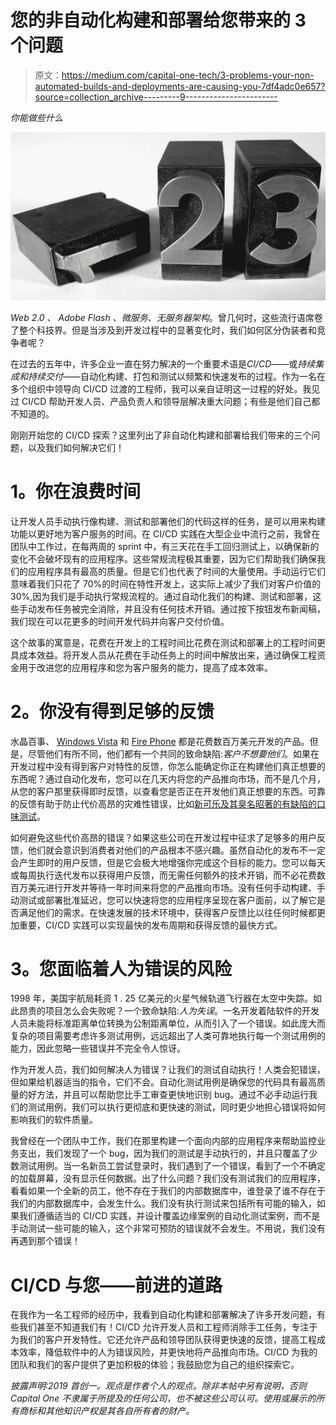 # 您的非自动化构建和部署给您带来的 3 个问题

> 原文：<https://medium.com/capital-one-tech/3-problems-your-non-automated-builds-and-deployments-are-causing-you-7df4adc0e657?source=collection_archive---------9----------------------->

*你能做些什么*

![](img/d007013f6e6189e35c1b67de2ddd42bb.png)

*Web 2.0* 、 *Adobe Flash* 、*微服务*、*无服务器架构*。曾几何时，这些流行语席卷了整个科技界。但是当涉及到开发过程中的显著变化时，我们如何区分伪装者和竞争者呢？

在过去的五年中，许多企业一直在努力解决的一个重要术语是*CI/CD*——或*持续集成和持续交付*——自动化构建、打包和测试以频繁和快速发布的过程。作为一名在多个组织中领导向 CI/CD 过渡的工程师，我可以亲自证明这一过程的好处。我见过 CI/CD 帮助开发人员、产品负责人和领导层解决重大问题；有些是他们自己都不知道的。

刚刚开始您的 CI/CD 探索？这里列出了非自动化构建和部署给我们带来的三个问题，以及我们如何解决它们！

# **1。你在浪费时间**

让开发人员手动执行像构建、测试和部署他们的代码这样的任务，是可以用来构建功能以更好地为客户服务的时间。在 CI/CD 实践在大型企业中流行之前，我曾在团队中工作过，在每两周的 sprint 中，有三天花在手工回归测试上，以确保新的变化不会破坏现有的应用程序。这些常规流程极其重要，因为它们帮助我们确保我们的应用程序具有最高的质量。但是它们也代表了时间的大量使用。手动运行它们意味着我们只花了 70%的时间在特性开发上，这实际上减少了我们对客户价值的 30%,因为我们是手动执行常规流程的。通过自动化我们的构建、测试和部署，这些手动发布任务被完全消除，并且没有任何技术开销。通过按下按钮发布新闻稿，我们现在可以花更多的时间开发代码并向客户交付价值。

这个故事的寓意是，花费在开发上的工程时间比花费在测试和部署上的工程时间更具成本效益。将开发人员从花费在手动任务上的时间中解放出来，通过确保工程资金用于改进您的应用程序和您为客户服务的能力，提高了成本效率。

# **2。你没有得到足够的反馈**

水晶百事、 [Windows Vista](https://hackernoon.com/what-really-happened-with-vista-4ca7ffb5a1a) 和 [Fire Phone](https://fortune.com/2014/09/29/why-amazons-fire-phone-failed/) 都是花费数百万美元开发的产品。但是，尽管他们有所不同，他们都有一个共同的致命缺陷:*客户不想要他们*。如果在开发过程中没有得到客户对特性的反馈，你怎么能确定你正在构建他们真正想要的东西呢？通过自动化发布，您可以在几天内将您的产品推向市场，而不是几个月，从您的客户那里获得即时反馈，以查看您是否正在开发他们真正想要的东西。可靠的反馈有助于防止代价高昂的灾难性错误，比如[新可乐及其臭名昭著的有缺陷的口味测试](https://www.conversion-uplift.co.uk/new-coke-market-research-fail/)。

如何避免这些代价高昂的错误？如果这些公司在开发过程中征求了足够多的用户反馈，他们就会意识到消费者对他们的产品根本不感兴趣。虽然自动化的发布不一定会产生即时的用户反馈，但是它会极大地增强你完成这个目标的能力。您可以每天或每周执行迭代发布以获得用户反馈，而无需任何额外的技术开销，而不必花费数百万美元进行开发并等待一年时间来将您的产品推向市场。没有任何手动构建、手动测试或部署批准延迟，您可以快速将您的应用程序呈现在客户面前，以了解它是否满足他们的需求。在快速发展的技术环境中，获得客户反馈比以往任何时候都更加重要，CI/CD 实践可以实现最快的发布周期和获得反馈的最快方式。

# **3。您面临着人为错误的风险**

1998 年，美国宇航局耗资 1 . 25 亿美元的火星气候轨道飞行器在太空中失踪。如此昂贵的项目怎么会失败呢？一个致命缺陷:*人为失误*。一名开发着陆软件的开发人员未能将标准距离单位转换为公制距离单位，从而引入了一个错误。如此庞大而复杂的项目需要考虑许多测试用例，远远超出了人类可靠地执行每一个测试用例的能力，因此忽略一些错误并不完全令人惊讶。

作为开发人员，我们如何解决人为错误？让我们的测试自动执行！人类会犯错误，但如果给机器适当的指令，它们不会。自动化测试用例是确保您的代码具有最高质量的好方法，并且可以帮助您比手工审查更快地识别 bug。通过不必手动运行我们的测试用例，我们可以执行更彻底和更快速的测试，同时更少地担心错误将如何影响我们的软件质量。

我曾经在一个团队中工作，我们在那里构建一个面向内部的应用程序来帮助监控业务支出，我们发现了一个 bug，因为我们的测试是手动执行的，并且只覆盖了少数测试用例。当一名新员工尝试登录时，我们遇到了一个错误，看到了一个不确定的加载屏幕，没有显示任何数据。出了什么问题？我们没有测试我们的应用程序，看看如果一个全新的员工，他不存在于我们的内部数据库中，谁登录了谁不存在于我们的内部数据库中，会发生什么。我们没有执行测试来包括所有可能的输入，如果我们遵循适当的 CI/CD 实践，并设计覆盖边缘案例的自动化测试案例，而不是手动测试一些可能的输入，这个非常可预防的错误就不会发生。不用说，我们没有再遇到那个错误！

# CI/CD 与您——前进的道路

在我作为一名工程师的经历中，我看到自动化构建和部署解决了许多开发问题，有些我们甚至不知道我们有！CI/CD 允许开发人员和工程师消除手工任务，专注于为我们的客户开发特性。它还允许产品和领导团队获得更快速的反馈，提高工程成本效率，降低软件中的人为错误风险，并更快地将产品推向市场。CI/CD 为我的团队和我们的客户提供了更加积极的体验；我鼓励您为自己的组织探索它。

*披露声明:2019 首创一。观点是作者个人的观点。除非本帖中另有说明，否则 Capital One 不隶属于所提及的任何公司，也不被这些公司认可。使用或展示的所有商标和其他知识产权是其各自所有者的财产。*